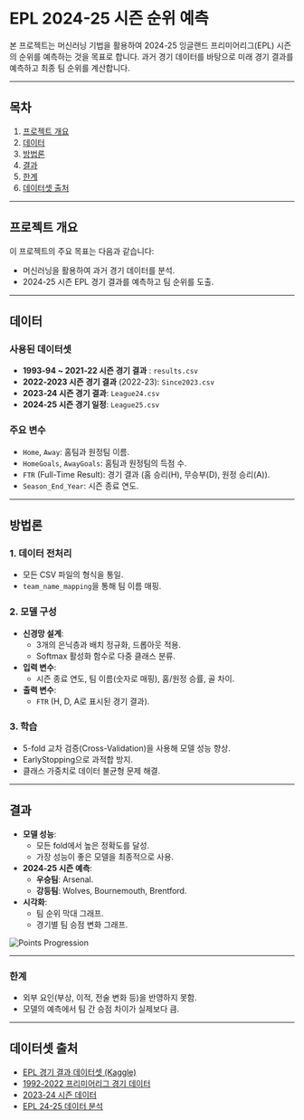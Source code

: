 # **EPL 2024-25 시즌 순위 예측**

본 프로젝트는 머신러닝 기법을 활용하여 2024-25 잉글랜드 프리미어리그(EPL) 시즌의 순위를 예측하는 것을 목표로 합니다. 과거 경기 데이터를 바탕으로 미래 경기 결과를 예측하고 최종 팀 순위를 계산합니다.

---

## **목차**
1. [프로젝트 개요](#프로젝트-개요)
2. [데이터](#데이터)
3. [방법론](#방법론)
4. [결과](#결과)
5. [한계](#한계)
6. [데이터셋 출처](#데이터셋-출처)

---

## **프로젝트 개요**
이 프로젝트의 주요 목표는 다음과 같습니다:
- 머신러닝을 활용하여 과거 경기 데이터를 분석.
- 2024-25 시즌 EPL 경기 결과를 예측하고 팀 순위를 도출.
  
---

## **데이터**
### **사용된 데이터셋**
- **1993-94 ~ 2021-22 시즌 경기 결과** : `results.csv`
- **2022-2023 시즌 경기 결과** (2022-23): `Since2023.csv`
- **2023-24 시즌 경기 결과**: `League24.csv`
- **2024-25 시즌 경기 일정**: `League25.csv`

### **주요 변수**
- `Home`, `Away`: 홈팀과 원정팀 이름.
- `HomeGoals`, `AwayGoals`: 홈팀과 원정팀의 득점 수.
- `FTR` (Full-Time Result): 경기 결과 (홈 승리(H), 무승부(D), 원정 승리(A)).
- `Season_End_Year`: 시즌 종료 연도.

---

## **방법론**
### **1. 데이터 전처리**
- 모든 CSV 파일의 형식을 통일.
- `team_name_mapping`을 통해 팀 이름 매핑.

### **2. 모델 구성**
- **신경망 설계**:
  - 3개의 은닉층과 배치 정규화, 드롭아웃 적용.
  - Softmax 활성화 함수로 다중 클래스 분류.
- **입력 변수**:
  - 시즌 종료 연도, 팀 이름(숫자로 매핑), 홈/원정 승률, 골 차이.
- **출력 변수**:
  - `FTR` (H, D, A로 표시된 경기 결과).

### **3. 학습**
- 5-fold 교차 검증(Cross-Validation)을 사용해 모델 성능 향상.
- EarlyStopping으로 과적합 방지.
- 클래스 가중치로 데이터 불균형 문제 해결.

---

## **결과**
- **모델 성능**:
  - 모든 fold에서 높은 정확도를 달성.
  - 가장 성능이 좋은 모델을 최종적으로 사용.
- **2024-25 시즌 예측**:
  - **우승팀**: Arsenal.
  - **강등팀**: Wolves, Bournemouth, Brentford.
- **시각화**:
  - 팀 순위 막대 그래프.
  - 경기별 팀 승점 변화 그래프.

![Points Progression](path/to/points_progression_image.png)

---


### **한계**
- 외부 요인(부상, 이적, 전술 변화 등)을 반영하지 못함.
- 모델의 예측에서 팀 간 승점 차이가 실제보다 큼.

---

## 데이터셋 출처
- [EPL 경기 결과 데이터셋 (Kaggle)](https://www.kaggle.com/datasets/irkaal/english-premier-league-results)
- [1992-2022 프리미어리그 경기 데이터](https://www.kaggle.com/datasets/evangower/premier-league-matches-19922022)
- [2023-24 시즌 데이터](https://www.kaggle.com/datasets/danilocardoso/premier-league-20232024)
- [EPL 24-25 데이터 분석](https://www.kaggle.com/code/meraxes10/basic-analysis-on-epl-24-25-data)



